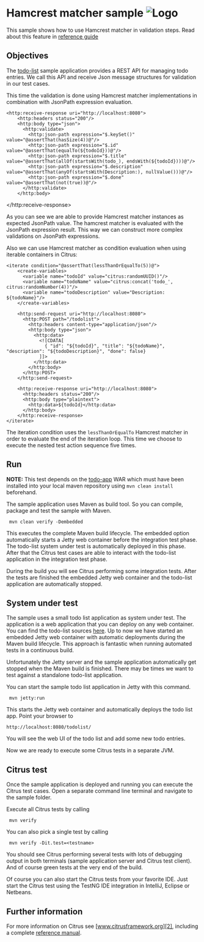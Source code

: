 Hamcrest matcher sample ![Logo][1]
==============

This sample shows how to use Hamcrest matcher in validation steps. Read about this feature in [reference guide][4]

Objectives
---------

The [todo-list](../todo-app/README.md) sample application provides a REST API for managing todo entries.
We call this API and receive Json message structures for validation in our test cases. 

This time the validation is done using Hamcrest matcher implementations in combination with JsonPath expression evaluation.

    <http:receive-response uri="http://localhost:8080">
        <http:headers status="200"/>
        <http:body type="json">
          <http:validate>
            <http:json-path expression="$.keySet()" value="@assertThat(hasSize(4))@"/>
            <http:json-path expression="$.id" value="@assertThat(equalTo(${todoId}))@"/>
            <http:json-path expression="$.title" value="@assertThat(allOf(startsWith(todo_), endsWith(${todoId})))@"/>
            <http:json-path expression="$.description" value="@assertThat(anyOf(startsWith(Description:), nullValue()))@"/>
            <http:json-path expression="$.done" value="@assertThat(not(true))@"/>
          </http:validate>
        </http:body>
  </http:receive-response>

As you can see we are able to provide Hamcrest matcher instances as expected JsonPath value. The hamcrest matcher is evaluated with the
JsonPath expression result. This way we can construct more complex validations on JsonPath expressions.

Also we can use Hamcrest matcher as condition evaluation when using iterable containers in Citrus:

    <iterate condition="@assertThat(lessThanOrEqualTo(5))@">
        <create-variables>
          <variable name="todoId" value="citrus:randomUUID()"/>
          <variable name="todoName" value="citrus:concat('todo_', citrus:randomNumber(4))"/>
          <variable name="todoDescription" value="Description: ${todoName}"/>
        </create-variables>

        <http:send-request uri="http://localhost:8080">
          <http:POST path="/todolist">
            <http:headers content-type="application/json"/>
            <http:body type="json">
              <http:data>
                <![CDATA[
                  { "id": "${todoId}", "title": "${todoName}", "description": "${todoDescription}", "done": false}
                ]]>
              </http:data>
            </http:body>
          </http:POST>
        </http:send-request>

        <http:receive-response uri="http://localhost:8080">
          <http:headers status="200"/>
          <http:body type="plaintext">
            <http:data>${todoId}</http:data>
          </http:body>
        </http:receive-response>
    </iterate>
   
The iteration condition uses the `lessThanOrEqualTo` Hamcrest matcher in order to evaluate the end of the iteration loop. This time we choose to execute the nested test 
action sequence five times.
                
Run
---------

**NOTE:** This test depends on the [todo-app](../todo-app/) WAR which must have been installed into your local maven repository using `mvn clean install` beforehand.

The sample application uses Maven as build tool. So you can compile, package and test the
sample with Maven.
 
     mvn clean verify -Dembedded
    
This executes the complete Maven build lifecycle. The embedded option automatically starts a Jetty web
container before the integration test phase. The todo-list system under test is automatically deployed in this phase.
After that the Citrus test cases are able to interact with the todo-list application in the integration test phase.

During the build you will see Citrus performing some integration tests.
After the tests are finished the embedded Jetty web container and the todo-list application are automatically stopped.

System under test
---------

The sample uses a small todo list application as system under test. The application is a web application
that you can deploy on any web container. You can find the todo-list sources [here](../todo-app). Up to now we have started an 
embedded Jetty web container with automatic deployments during the Maven build lifecycle. This approach is fantastic 
when running automated tests in a continuous build.
  
Unfortunately the Jetty server and the sample application automatically get stopped when the Maven build is finished. 
There may be times we want to test against a standalone todo-list application.  

You can start the sample todo list application in Jetty with this command.

     mvn jetty:run

This starts the Jetty web container and automatically deploys the todo list app. Point your browser to
 
    http://localhost:8080/todolist/

You will see the web UI of the todo list and add some new todo entries.

Now we are ready to execute some Citrus tests in a separate JVM.

Citrus test
---------

Once the sample application is deployed and running you can execute the Citrus test cases.
Open a separate command line terminal and navigate to the sample folder.

Execute all Citrus tests by calling

     mvn verify

You can also pick a single test by calling

     mvn verify -Dit.test=<testname>

You should see Citrus performing several tests with lots of debugging output in both terminals (sample application server
and Citrus test client). And of course green tests at the very end of the build.

Of course you can also start the Citrus tests from your favorite IDE.
Just start the Citrus test using the TestNG IDE integration in IntelliJ, Eclipse or Netbeans.

Further information
---------

For more information on Citrus see [www.citrusframework.org][2], including
a complete [reference manual][3].

 [1]: https://www.citrusframework.org/img/brand-logo.png "Citrus"
 [2]: https://www.citrusframework.org
 [3]: https://www.citrusframework.org/reference/html/
 [4]: https://www.citrusframework.org/reference/html#validate-with-jsonpath
